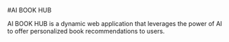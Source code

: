 #AI BOOK HUB

AI BOOK HUB is a dynamic web application that leverages the power of AI to offer personalized book recommendations to users. 
